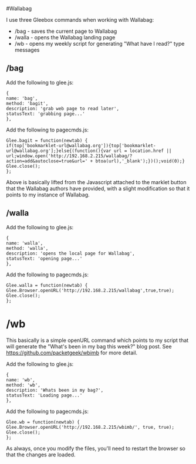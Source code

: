 #Wallabag

I use three Gleebox commands when working with Wallabag:

* /bag - saves the current page to Wallabag
* /walla - opens the Wallabag landing page
* /wb - opens my weekly script for generating "What have I read?" type messages

## /bag

Add the following to glee.js:

    {
    name: 'bag',
    method: 'bagit',
    description: 'grab web page to read later',
    statusText: 'grabbing page...'
    },

Add the following to pagecmds.js:

    Glee.bagit = function(newtab) {
    if(top['bookmarklet-url@wallabag.org']){top['bookmarklet-url@wallabag.org'];}else{(function(){var url = location.href || url;window.open('http://192.168.2.215/wallabag/?action=add&autoclose=true&url=' + btoa(url),'_blank');})();void(0);}
    Glee.close();
    };

Above is basically lifted from the Javascript attached to the marklet button that the Wallabag authors have provided, with a slight modification so that it points to my instance of Wallabag.

## /walla

Add the following to glee.js:

    {
    name: 'walla',
    method: 'walla',
    description: 'opens the local page for Wallabag',
    statusText: 'opening page...'
    },

Add the following to pagecmds.js:

    Glee.walla = function(newtab) {
    Glee.Browser.openURL('http://192.168.2.215/wallabag',true,true);
    Glee.close();
    };

# /wb

This basically is a simple openURL command which points to my script that will generate the "What's been in my bag this week?" blog post.  See https://github.com/packetgeek/wbimb for more detail.

Add the following to glee.js:

    {
    name: 'wb',
    method: 'wb',
    description: 'Whats been in my bag?',
    statusText: 'Loading page...'
    },

Add the following to pagecmds.js:

    Glee.wb = function(newtab) {
    Glee.Browser.openURL('http://192.168.2.215/wbimb/', true, true);
    Glee.close();
    };

As always, once you modify the files, you'll need to restart the browser so that the changes are loaded.

